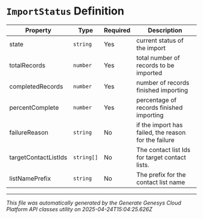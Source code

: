 # `ImportStatus` Definition

| Property | Type | Required | Description |
|----------|------|----------|-------------|
| state | `string` | Yes | current status of the import |
| totalRecords | `number` | Yes | total number of records to be imported |
| completedRecords | `number` | Yes | number of records finished importing |
| percentComplete | `number` | Yes | percentage of records finished importing |
| failureReason | `string` | No | if the import has failed, the reason for the failure |
| targetContactListIds | `string[]` | No | The contact list Ids for target contact lists. |
| listNamePrefix | `string` | No | The prefix for the contact list name |

---

*This file was automatically generated by the Generate Genesys Cloud Platform API classes utility on 2025-04-24T15:04:25.626Z*